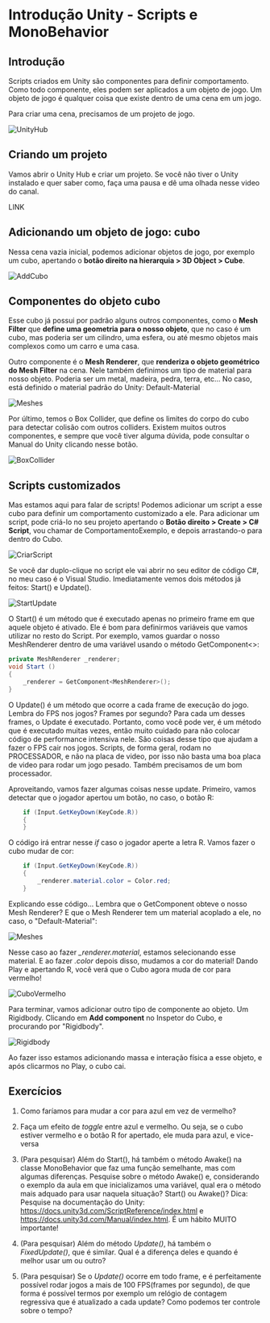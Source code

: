 # Introdução Unity - Scripts e MonoBehavior


## Introdução

Scripts criados em Unity são componentes para definir comportamento. Como todo componente, eles podem ser aplicados a um objeto de jogo. 
Um objeto de jogo é qualquer coisa que existe dentro de uma cena em um jogo.

Para criar uma cena, precisamos de um projeto de jogo. 

![UnityHub](unity_hub.png)

## Criando um projeto

Vamos abrir o Unity Hub e criar um projeto. Se você não tiver o Unity instalado e quer saber como, faça uma pausa e dê uma olhada nesse video do canal. 

LINK

## Adicionando um objeto de jogo: cubo

Nessa cena vazia inicial, podemos adicionar objetos de jogo, por exemplo um cubo, apertando o **botão direito na hierarquia > 3D Object > Cube**.

![AddCubo](adicionar_cubo.png)

## Componentes do objeto cubo

Esse cubo já possui por padrão alguns outros componentes, como o **Mesh Filter** que **define uma geometria para o nosso objeto**, que no caso é um cubo,
mas poderia ser um cilindro, uma esfera, ou até mesmo objetos mais complexos como um carro e uma casa. 

Outro componente é o **Mesh Renderer**, que **renderiza o objeto geométrico do Mesh Filter** na cena. Nele também definimos um tipo de material para nosso objeto. Poderia ser um metal, madeira, pedra, terra, etc... No caso, está definido o material padrão do Unity: Default-Material

![Meshes](meshes.png)

Por último, temos o Box Collider, que define os limites do corpo do cubo para detectar colisão com outros colliders. Existem muitos outros componentes, e sempre que você tiver alguma dúvida, pode consultar o Manual do Unity clicando nesse botão.

![BoxCollider](boxcollider.PNG)


## Scripts customizados

Mas estamos aqui para falar de scripts! Podemos adicionar um script a esse cubo para definir um comportamento customizado a ele. Para adicionar um script, pode criá-lo no seu projeto apertando o **Botão direito > Create > C# Script**, vou chamar de ComportamentoExemplo, e depois arrastando-o para dentro do Cubo.

![CriarScript](criar_script.PNG)


Se você dar duplo-clique no script ele vai abrir no seu editor de código C#, no meu caso é o Visual Studio. Imediatamente vemos dois métodos já feitos: Start() e Update().

![StartUpdate](start_update.PNG)


O Start() é um método que é executado apenas no primeiro frame em que aquele objeto é ativado. Ele é bom para definirmos variáveis que vamos utilizar no resto do Script. Por exemplo, vamos guardar o nosso MeshRenderer dentro de uma variável usando o método GetComponent<>:

```cs
private MeshRenderer _renderer;
void Start () 
{
    _renderer = GetComponent<MeshRenderer>();
}
```

O Update() é um método que ocorre a cada frame de execução do jogo. Lembra do FPS nos jogos? Frames por segundo? Para cada um desses frames, o Update é executado. Portanto, como você pode ver, é um método que é executado muitas vezes, então muito cuidado para não colocar código de performance intensiva nele. São coisas desse tipo que ajudam a fazer o FPS cair nos jogos. Scripts, de forma geral, rodam no PROCESSADOR, e não na placa de video, por isso não basta uma boa placa de video para rodar um jogo pesado. Também precisamos de um bom processador.

Aproveitando, vamos fazer algumas coisas nesse update. Primeiro, vamos detectar que o jogador apertou um botão, no caso, o botão R:

```cs
    if (Input.GetKeyDown(KeyCode.R))
    {
    }
```

O código irá entrar nesse *if* caso o jogador aperte a letra R. Vamos fazer o cubo mudar de cor:

```cs
    if (Input.GetKeyDown(KeyCode.R))
    {
        _renderer.material.color = Color.red;
    }
```

Explicando esse código... Lembra que o GetComponent obteve o nosso Mesh Renderer? E que o Mesh Renderer tem um material acoplado a ele, no caso, o "Default-Material":

![Meshes](meshes.png)

Nesse caso ao fazer *_renderer.material*, estamos selecionando esse material. E ao fazer *.color* depois disso, mudamos a cor do material!
Dando Play e apertando R, você verá que o Cubo agora muda de cor para vermelho!

![CuboVermelho](cubo_vermelho.png)



Para terminar, vamos adicionar outro tipo de componente ao objeto. Um Rigidbody. Clicando em **Add component** no Inspetor do Cubo, e procurando por "Rigidbody". 

![Rigidbody](rigidbody.png)

Ao fazer isso estamos adicionando massa e interação física a esse objeto, e após clicarmos no Play, o cubo cai.





## Exercícios

1. Como faríamos para mudar a cor para azul em vez de vermelho?

2. Faça um efeito de *toggle* entre azul e vermelho. Ou seja, se o cubo estiver vermelho e o botão R for apertado, ele muda para azul, e vice-versa

3. (Para pesquisar) Além do Start(), há também o método Awake() na classe MonoBehavior que faz uma função semelhante, mas com algumas diferenças. Pesquise sobre o método Awake() e, considerando o exemplo da aula em que inicializamos uma variável, qual era o método mais adquado para usar naquela situação? Start() ou Awake()? 
Dica: Pesquise na documentação do Unity: https://docs.unity3d.com/ScriptReference/index.html e https://docs.unity3d.com/Manual/index.html. É um hábito MUITO importante!

4. (Para pesquisar) Além do método *Update()*, há também o *FixedUpdate()*, que é similar. Qual é a diferença deles e quando é melhor usar um ou outro?

5. (Para pesquisar) Se o *Update()* ocorre em todo frame, e é perfeitamente possível rodar jogos a mais de 100 FPS(frames por segundo), de que forma é possível termos por exemplo um relógio de contagem regressiva que é atualizado a cada update? Como podemos ter controle sobre o tempo?
